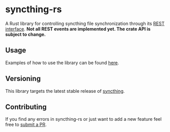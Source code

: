 # syncthing-rs

A Rust library for controlling syncthing file synchronization through its [REST interface](https://github.com/syncthing/syncthing/blob/master/man/syncthing-rest-api.7).
**Not all REST events are implemented yet. The crate API is subject to change.**

## Usage

Examples of how to use the library can be found [here](examples).

## Versioning

This library targets the latest stable release of [syncthing](https://github.com/syncthing/syncthing).

## Contributing

 If you find any errors in syncthing-rs or just want to add a new feature feel free to [submit a PR](https://github.com/jaycefayne/syncthing-rs/pulls).
